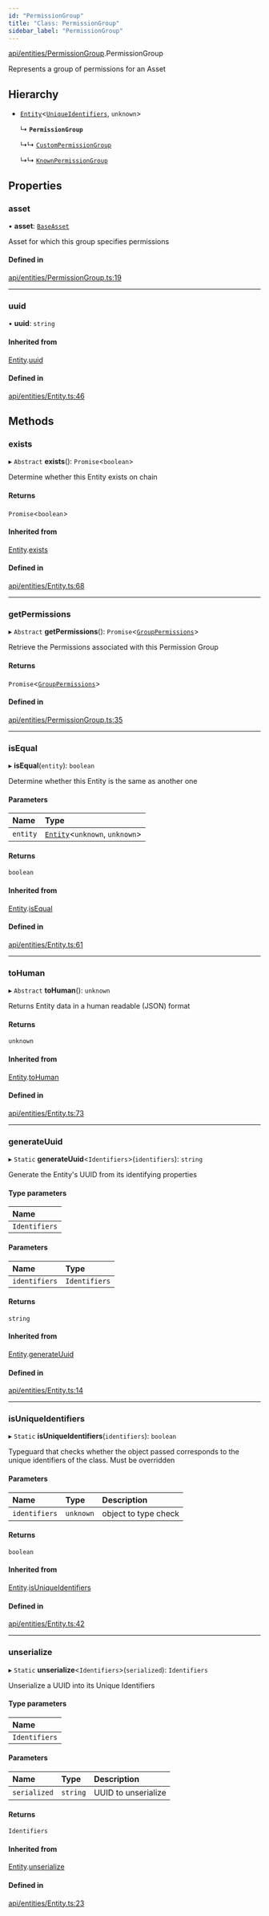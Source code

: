 ```yaml
---
id: "PermissionGroup"
title: "Class: PermissionGroup"
sidebar_label: "PermissionGroup"
---
```


[api/entities/PermissionGroup](../../../../modules/API/Entities/PermissionGroup/PermissionGroup.md).PermissionGroup

Represents a group of permissions for an Asset

## Hierarchy

- [`Entity`](../Entity/Entity.md)\<[`UniqueIdentifiers`](../../../../interfaces/API/Entities/PermissionGroup/UniqueIdentifiers/UniqueIdentifiers.md), `unknown`\>

  ↳ **`PermissionGroup`**

  ↳↳ [`CustomPermissionGroup`](../CustomPermissionGroup/CustomPermissionGroup.md)

  ↳↳ [`KnownPermissionGroup`](../KnownPermissionGroup/KnownPermissionGroup.md)

## Properties

### asset

• **asset**: [`BaseAsset`](../Asset/Base/BaseAsset/BaseAsset.md)

Asset for which this group specifies permissions

#### Defined in

[api/entities/PermissionGroup.ts:19](https://github.com/PolymeshAssociation/polymesh-sdk/blob/c8da9dfce/src/api/entities/PermissionGroup.ts#L19)

___

### uuid

• **uuid**: `string`

#### Inherited from

[Entity](../Entity/Entity.md).[uuid](../Entity/Entity.md#uuid)

#### Defined in

[api/entities/Entity.ts:46](https://github.com/PolymeshAssociation/polymesh-sdk/blob/c8da9dfce/src/api/entities/Entity.ts#L46)

## Methods

### exists

▸ `Abstract` **exists**(): `Promise`\<`boolean`\>

Determine whether this Entity exists on chain

#### Returns

`Promise`\<`boolean`\>

#### Inherited from

[Entity](../Entity/Entity.md).[exists](../Entity/Entity.md#exists)

#### Defined in

[api/entities/Entity.ts:68](https://github.com/PolymeshAssociation/polymesh-sdk/blob/c8da9dfce/src/api/entities/Entity.ts#L68)

___

### getPermissions

▸ `Abstract` **getPermissions**(): `Promise`\<[`GroupPermissions`](../../../../modules/API/Entities/Types/Types.md#grouppermissions)\>

Retrieve the Permissions associated with this Permission Group

#### Returns

`Promise`\<[`GroupPermissions`](../../../../modules/API/Entities/Types/Types.md#grouppermissions)\>

#### Defined in

[api/entities/PermissionGroup.ts:35](https://github.com/PolymeshAssociation/polymesh-sdk/blob/c8da9dfce/src/api/entities/PermissionGroup.ts#L35)

___

### isEqual

▸ **isEqual**(`entity`): `boolean`

Determine whether this Entity is the same as another one

#### Parameters

| Name | Type |
| :------ | :------ |
| `entity` | [`Entity`](../Entity/Entity.md)\<`unknown`, `unknown`\> |

#### Returns

`boolean`

#### Inherited from

[Entity](../Entity/Entity.md).[isEqual](../Entity/Entity.md#isequal)

#### Defined in

[api/entities/Entity.ts:61](https://github.com/PolymeshAssociation/polymesh-sdk/blob/c8da9dfce/src/api/entities/Entity.ts#L61)

___

### toHuman

▸ `Abstract` **toHuman**(): `unknown`

Returns Entity data in a human readable (JSON) format

#### Returns

`unknown`

#### Inherited from

[Entity](../Entity/Entity.md).[toHuman](../Entity/Entity.md#tohuman)

#### Defined in

[api/entities/Entity.ts:73](https://github.com/PolymeshAssociation/polymesh-sdk/blob/c8da9dfce/src/api/entities/Entity.ts#L73)

___

### generateUuid

▸ `Static` **generateUuid**\<`Identifiers`\>(`identifiers`): `string`

Generate the Entity's UUID from its identifying properties

#### Type parameters

| Name |
| :------ |
| `Identifiers` |

#### Parameters

| Name | Type |
| :------ | :------ |
| `identifiers` | `Identifiers` |

#### Returns

`string`

#### Inherited from

[Entity](../Entity/Entity.md).[generateUuid](../Entity/Entity.md#generateuuid)

#### Defined in

[api/entities/Entity.ts:14](https://github.com/PolymeshAssociation/polymesh-sdk/blob/c8da9dfce/src/api/entities/Entity.ts#L14)

___

### isUniqueIdentifiers

▸ `Static` **isUniqueIdentifiers**(`identifiers`): `boolean`

Typeguard that checks whether the object passed corresponds to the unique identifiers of the class. Must be overridden

#### Parameters

| Name | Type | Description |
| :------ | :------ | :------ |
| `identifiers` | `unknown` | object to type check |

#### Returns

`boolean`

#### Inherited from

[Entity](../Entity/Entity.md).[isUniqueIdentifiers](../Entity/Entity.md#isuniqueidentifiers)

#### Defined in

[api/entities/Entity.ts:42](https://github.com/PolymeshAssociation/polymesh-sdk/blob/c8da9dfce/src/api/entities/Entity.ts#L42)

___

### unserialize

▸ `Static` **unserialize**\<`Identifiers`\>(`serialized`): `Identifiers`

Unserialize a UUID into its Unique Identifiers

#### Type parameters

| Name |
| :------ |
| `Identifiers` |

#### Parameters

| Name | Type | Description |
| :------ | :------ | :------ |
| `serialized` | `string` | UUID to unserialize |

#### Returns

`Identifiers`

#### Inherited from

[Entity](../Entity/Entity.md).[unserialize](../Entity/Entity.md#unserialize)

#### Defined in

[api/entities/Entity.ts:23](https://github.com/PolymeshAssociation/polymesh-sdk/blob/c8da9dfce/src/api/entities/Entity.ts#L23)
